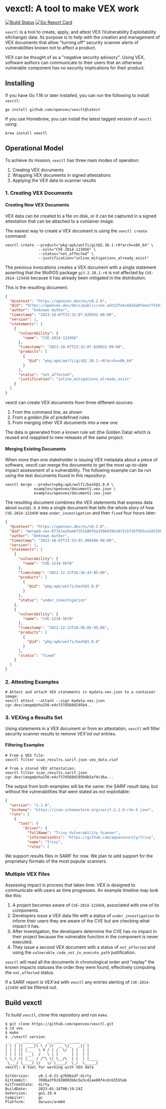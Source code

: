 # vexctl: A tool to make VEX work

[![Build Status](https://github.com/openvex/vexctl/actions/workflows/ci-build-test.yaml/badge.svg?branch=main)](https://github.com/openvex/vexctl/actions/workflows/ci-build-test.yaml?query=branch%3Amain)
[![Go Report Card](https://goreportcard.com/badge/github.com/openvex/vexctl)](https://goreportcard.com/report/github.com/openvex/vexctl)

`vexctl` is a tool to create, apply, and attest VEX (Vulnerability Exploitability
eXchange) data. Its purpose is to help with the creation and management of
VEX documents that allow "turning off" security scanner alerts of vulnerabilities
known not to affect a product.

VEX can be thought of as a "negative security advisory". Using VEX, software authors
can communicate to their users that an otherwise vulnerable component has no security
implications for their product.

## Installing

If you have Go 1.16 or later installed, you can run the following to install `vexctl`:
```console
go install github.com/openvex/vexctl@latest
```

If you use Homebrew, you can install the latest tagged version of `vexctl` using:
```console
brew install vexctl
```

## Operational Model

To achieve its mission, `vexctl` has three main modes of operation:

1. Creating VEX documents
2. Wrapping VEX documents in signed attestations
3. Applying the VEX data to scanner results

### 1. Creating VEX Documents

#### Creating New VEX Documents

VEX data can be created to a file on disk, or it can be captured in a
signed attestation that can be attached to a container image.

The easiest way to create a VEX document is using the `vexctl create` command:

```
vexctl create --product="pkg:apk/wolfi/git@2.38.1-r0?arch=x86_64" \
               --vuln="CVE-2014-123456" \
               --status="not_affected" \
               --justification="inline_mitigations_already_exist"
```


The previous invocations creates a VEX document with a single statement asserting
that the WolfiOS package `git-2.38.1-r0` is not affected by `CVE-2014-123456` because
it has already been mitigated in the distribution.

This is the resulting document:

```json
{
  "@context": "https://openvex.dev/ns/v0.2.0",
  "@id": "https://openvex.dev/docs/public/vex-adc52fe6c8d2ba0feee7f4343f9b40c90e8cdb077817f880a6650502aece82bc",
  "author": "Unknown Author",
  "timestamp": "2023-10-07T23:32:07.620932-08:00",
  "version": 1,
  "statements": [
    {
      "vulnerability": {
        "name": "CVE-2014-123456"
      },
      "timestamp": "2023-10-07T23:32:07.620932-08:00",
      "products": [
        {
          "@id": "pkg:apk/wolfi/git@2.38.1-r0?arch=x86_64"
        }
      ],
      "status": "not_affected",
      "justification": "inline_mitigations_already_exist"
    }
  ]
}
```

vexctl can create VEX documents from three different sources:

1. From the command line, as shown
2. From a _golden file_ of predefined rules
3. From merging other VEX documents into a new one

The data is generated from a known rule set (the Golden Data) which is
reused and reapplied to new releases of the same project.

#### Merging Existing Documents

When more than one stakeholder is issuing VEX metadata about a piece of software,
vexctl can merge the documents to get the most up-to-date impact assessment of
a vulnerability. The following example can be run using the test documents found
in this repository:

```
vexctl merge --product=pkg:apk/wolfi/bash@1.0.0 \
             examples/openvex/document1.vex.json \
             examples/openvex/document2.vex.json
```
The resulting document combines the VEX statements that express data about
`bash@1.0.0` into a single document that tells the whole story of how `CVE-2014-123456`
was `under_investigation` and then `fixed` four hours later:

```json
{
  "@context": "https://openvex.dev/ns/v0.2.0",
  "@id": "merged-vex-077a7a26ee6f351b86fba3206d39e1872cb726f955ce18535b2e890cc20a8bf6",
  "author": "Unknown Author",
  "timestamp": "2023-10-07T23:33:45.966496-08:00",
  "version": 1,
  "statements": [
    {
      "vulnerability": {
        "name": "CVE-1234-5678"
      },
      "timestamp": "2022-12-22T16:36:43-05:00",
      "products": [
        {
          "@id": "pkg:apk/wolfi/bash@1.0.0"
        }
      ],
      "status": "under_investigation"
    },
    {
      "vulnerability": {
        "name": "CVE-1234-5678"
      },
      "timestamp": "2022-12-22T20:56:05-05:00",
      "products": [
        {
          "@id": "pkg:apk/wolfi/bash@1.0.0"
        }
      ],
      "status": "fixed"
    }
  ]
}
```

### 2. Attesting Examples

```shell
# Attest and attach VEX statements in mydata.vex.json to a container image:
vexctl attest --attach --sign mydata.vex.json cgr.dev/image@sha256:e4cf37d568d195b4..
```

### 3. VEXing a Results Set

Using statements in a VEX document or from an attestation, `vexctl` will filter
security scanner results to remove _VEX'ed out_ entries.

#### Filtering Examples

```shell
# From a VEX file:
vexctl filter scan_results.sarif.json vex_data.csaf

# From a stored VEX attestation:
vexctl filter scan_results.sarif.json cgr.dev/image@sha256:e4cf37d568d195b4b5af4c36a...
```

The output from both examples will be the same: the SARIF result data, but
without the vulnerabilities that were stated as not exploitable:

```json
{
  "version": "2.1.0",
  "$schema": "https://json.schemastore.org/sarif-2.1.0-rtm.5.json",
  "runs": [
    {
      "tool": {
        "driver": {
          "fullName": "Trivy Vulnerability Scanner",
          "informationUri": "https://github.com/aquasecurity/trivy",
          "name": "Trivy",
          "rules": [

```

We support results files in SARIF for now. We plan to add support for the
proprietary formats of the most popular scanners.

### Multiple VEX Files

Assessing impact is process that takes time. VEX is designed to
communicate with users as time progresses. An example timeline may look like
this:

1. A project becomes aware of `CVE-2014-123456`, associated with one of its components.
2. Developers issue a VEX data file with a status of `under_investigation` to
inform their users they are aware of the CVE but are checking what impact it has.
3. After investigation, the developers determine the CVE has no impact
in their project because the vulnerable function in the component is never executed.
4. They issue a second VEX document with a status of `not_affected` and using
the `vulnerable_code_not_in_execute_path` justification.

`vexctl` will read all the documents in chronological order and "replay" the
known impacts statuses the order they were found, effectively computing the
`not_affected` status.

If a SARIF report is VEX'ed with `vexctl` any entries alerting of `CVE-2014-123456`
will be filtered out.

## Build vexctl

To build `vexctl`, clone this repository and run `make`.

```console
$ git clone https://github.com/openvex/vexctl.git
$ cd vex
$ make
$ ./vexctl version
 _   _  _____ __   __ _____  _____  _
| | | ||  ___|\ \ / //  __ \|_   _|| |
| | | || |__   \ V / | /  \/  | |  | |
| | | ||  __|  /   \ | |      | |  | |
\ \_/ /| |___ / /^\ \| \__/\  | |  | |____
 \___/ \____/ \/   \/ \____/  \_/  \_____/
vexctl: A tool for working with VEX data

GitVersion:    v0.1.0-21-g769ba3f-dirty
GitCommit:     769ba3f0c638003b6c5e3c41ae88f4cdc63555ab
GitTreeState:  dirty
BuildDate:     2023-01-18T00:19:24Z
GoVersion:     go1.19.4
Compiler:      gc
Platform:      darwin/arm64

```
